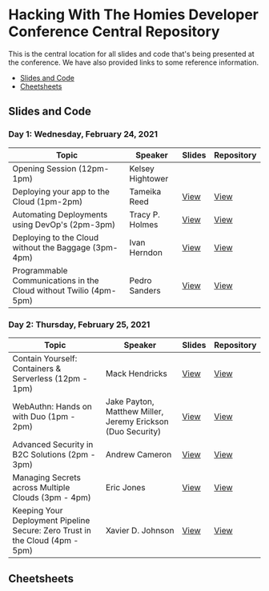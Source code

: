 # Hacking With The Homies Developer Conference Central Repository

This is the central location for all slides and code that's being presented at the conference.  We have also provided links to some reference information.

- [Slides and Code](#slidesandcode)
- [Cheetsheets](#cheetsheets)

## Slides and Code

### Day 1: Wednesday, February 24, 2021

| Topic | Speaker | Slides | Repository |
| ------- | ----- | -------| ---------- |
| Opening Session (12pm-1pm) | Kelsey Hightower | ||
| Deploying your app to the Cloud (1pm-2pm) | Tameika Reed |[View](https://docs.google.com/presentation/d/1rWeX3IWP8uT26vF71FtbBwcVWb1cA7xvZByuvUTJ8uM/edit#slide=id.g7e92ecccc8_1_19) |[View]()|
| Automating Deployments using DevOp's (2pm-3pm) | Tracy P. Holmes| [View](https://docs.google.com/presentation/d/1UNqiNtaG0SBUQHh_b9s7LHAvXK_9Cg-7VXbyRD9aJrA/edit?ts=60333c03#slide=id.g7e92ecccc8_1_19)| [View](https://github.com/tracypholmes/terraform-k8s-demo)|
| Deploying to the Cloud without the Baggage (3pm-4pm)| Ivan Herndon|[View](https://docs.google.com/presentation/d/1TXB72B7Id2DeZNwi83eQm_2lbv9PXyDLVeinCdNP6Uc/edit#slide=id.g7e92ecccc8_1_19)|[View]( https://github.com/EmblemDevCo/Next-Netlify-Demo)|
| Programmable Communications in the Cloud without Twilio (4pm-5pm) | Pedro Sanders | [View](https://docs.google.com/presentation/d/1SVpLjhojMXxo19JkVemOYySF7lYscE6CN5iDno88QyQ/edit?usp=sharing)|[View](http://github.com/psanders/fonos101)|


### Day 2: Thursday, February 25, 2021

| Topic | Speaker | Slides | Repository |
| ------- | ----- | -------| ---------- |
| Contain Yourself: Containers & Serverless (12pm - 1pm)| Mack Hendricks | [View](https://docs.google.com/presentation/d/140pY54Ui9su7V5tj6SWtefjbQnkRhT0Hguv1TWbjqvA/edit?usp=sharing)|[View](https://github.com/mackhendricks/containersandserverless)|
| WebAuthn: Hands on with Duo (1pm - 2pm)| Jake Payton, Matthew Miller, Jeremy Erickson (Duo Security) | [View](https://docs.google.com/presentation/d/1n3xILDEO56sUfNGfbTOvWIpmWBZAdS2AjtuYxv9jwQU/edit?ts=602bec5f#slide=id.g7e92ecccc8_1_19)|[View](https://github.com/MasterKale/SimpleWebAuthn/)
| Advanced Security in B2C Solutions (2pm - 3pm) | Andrew Cameron | [View]()|[View]()|
| Managing Secrets across Multiple Clouds (3pm - 4pm) | Eric Jones | [View](https://docs.google.com/presentation/d/17rfHVCkox2vwmhPDF1Or3v0A8czNDR5fjfc8w2T-euI/)|[View]()|
| Keeping Your Deployment Pipeline Secure: Zero Trust in the Cloud (4pm - 5pm) | Xavier D. Johnson | [View]()|[View]()|

## Cheetsheets
